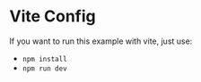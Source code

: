 # Vite Config 

If you want to run this example with vite, just use: 

- `npm install`
- `npm run dev`
